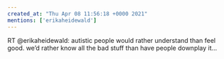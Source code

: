 ```yaml
---
created_at: "Thu Apr 08 11:56:18 +0000 2021"
mentions: ['erikaheidewald']
---
```


RT @erikaheidewald: autistic people would rather understand than feel good. we’d rather know all the bad stuff than have people downplay it…